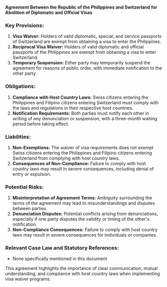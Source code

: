 **Agreement Between the Republic of the Philippines and Switzerland for Abolition of Diplomatic and Official Visas**

### **Key Provisions:**

1.  **Visa Waiver:** Holders of valid diplomatic, special, and service passports of Switzerland are exempt from obtaining a visa to enter the Philippines.
2.  **Reciprocal Visa Waiver:** Holders of valid diplomatic and official passports of the Philippines are exempt from obtaining a visa to enter Switzerland.
3.  **Temporary Suspension:** Either party may temporarily suspend the agreement for reasons of public order, with immediate notification to the other party.

### **Obligations:**

1.  **Compliance with Host Country Laws:** Swiss citizens entering the Philippines and Filipino citizens entering Switzerland must comply with the laws and regulations in their respective host countries.
2.  **Notification Requirements:** Both parties must notify each other in writing of any denunciation or suspension, with a three-month waiting period before taking effect.

### **Liabilities:**

1.  **Non-Exemptions:** The waiver of visa requirements does not exempt Swiss citizens entering the Philippines and Filipino citizens entering Switzerland from complying with host country laws.
2.  **Consequences of Non-Compliance:** Failure to comply with host country laws may result in severe consequences, including denial of entry or expulsion.

### **Potential Risks:**

1.  **Misinterpretation of Agreement Terms:** Ambiguity surrounding the terms of the agreement may lead to misunderstandings and disputes between parties.
2.  **Denunciation Disputes:** Potential conflicts arising from denunciations, especially if one party disputes the validity or timing of the other's notification.
3.  **Non-Compliance Consequences:** Failure to comply with host country laws may result in severe consequences for individuals or companies.

### Relevant Case Law and Statutory References:

*   None specifically mentioned in this document

This agreement highlights the importance of clear communication, mutual understanding, and compliance with host country laws when implementing visa waiver programs.